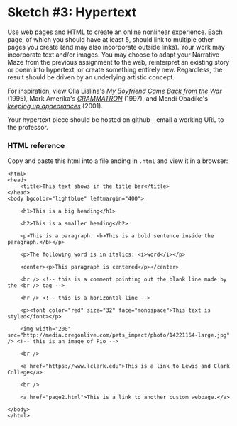 # Sketch #3: Hypertext

Use web pages and HTML to create an online nonlinear experience. Each page, of which you should have at least 5, should link to multiple other pages you create (and may also incorporate outside links). Your work may incorporate text and/or images. You may choose to adapt your Narrative Maze from the previous assignment to the web, reinterpret an existing story or poem into hypertext, or create something entirely new. Regardless, the result should be driven by an underlying artistic concept.

For inspiration, view Olia Lialina's [_My Boyfriend Came Back from the War_](http://www.teleportacia.org/war) (1995), Mark Amerika's [_GRAMMATRON_](https://www.grammatron.com/gtronbeta/Abe_Golam_907.html) (1997), and Mendi Obadike's [_keeping up appearances_](http://archive.rhizome.org/artbase/2864/keepingupappearances.html) (2001).

Your hypertext piece should be hosted on github—email a working URL to the professor.

### HTML reference

Copy and paste this html into a file ending in `.html` and view it in a browser:
```
<html>
<head>
    <title>This text shows in the title bar</title>
</head>
<body bgcolor="lightblue" leftmargin="400">

    <h1>This is a big heading</h1>

    <h2>This is a smaller heading</h2>

    <p>This is a paragraph. <b>This is a bold sentence inside the paragraph.</b></p>

    <p>The following word is in italics: <i>word</i></p>

    <center><p>This paragraph is centered</p></center>

    <br /> <!-- this is a comment pointing out the blank line made by the <br /> tag -->

    <hr /> <!-- this is a horizontal line -->

    <p><font color="red" size="32" face="monospace">This text is styled</font></p>        

    <img width="200" src="http://media.oregonlive.com/pets_impact/photo/14221164-large.jpg" /> <!-- this is an image of Pio -->

    <br />

    <a href="https://www.lclark.edu">This is a link to Lewis and Clark College</a>

    <br />

    <a href="page2.html">This is a link to another custom webpage.</a>    

</body>
</html>
```

